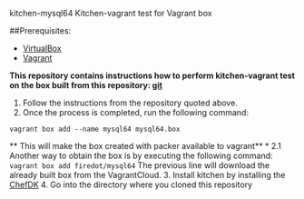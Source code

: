 kitchen-mysql64
Kitchen-vagrant test for Vagrant box

##Prerequisites: 
* [VirtualBox](https://www.virtualbox.org/manual/ch02.html)
* [Vagrant](https://www.vagrantup.com/downloads.html)

**This repository contains instructions how to perform
kitchen-vagrant test on the box built from this repository: 
[git](git@github.com:firedot/packer-mysql64.git)**

   1. Follow the instructions from the repository quoted above. 
   2. Once the process is completed, run the following command: 
````
vagrant box add --name mysql64 mysql64.box
````
** This will make the box created with packer available to vagrant**
    * 2.1 Another way to obtain the box is by executing the following command: 
    ````
    vagrant box add firedot/mysql64
    ````
    The previous line will download the already built box from the VagrantCloud. 
   3. Install kitchen by installing the [ChefDK](https://downloads.chef.io/chefdk)
   4. Go into the directory where you cloned this repository

